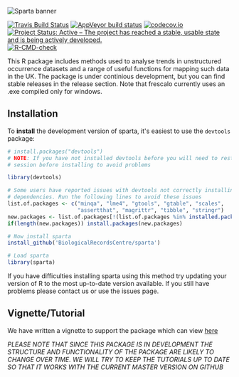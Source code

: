 ![Sparta banner](https://raw.githubusercontent.com/AugustT/sparta/master/logo.png)

<!-- badges: start -->
[![Travis Build Status](https://travis-ci.org/BiologicalRecordsCentre/sparta.svg)](https://travis-ci.org/BiologicalRecordsCentre/sparta)
[![AppVeyor build status](https://ci.appveyor.com/api/projects/status/github/augustt/sparta?branch=master&svg=true)](https://ci.appveyor.com/project/augustt/sparta)
[![codecov.io](https://codecov.io/github/BiologicalRecordsCentre/sparta/coverage.svg?branch=master)](https://codecov.io/github/BiologicalRecordsCentre/sparta?branch=master)
[![Project Status: Active – The project has reached a stable, usable state and is being actively developed.](https://www.repostatus.org/badges/latest/active.svg)](https://www.repostatus.org/#active)
[![R-CMD-check](https://github.com/DylanCarbone/sparta/actions/workflows/R-CMD-check.yaml/badge.svg)](https://github.com/DylanCarbone/sparta/actions/workflows/R-CMD-check.yaml)
<!-- badges: end -->

This R package includes methods used to analyse trends in unstructured occurrence datasets and a range of useful functions for mapping such data in the UK. The package is under continious development, but you can find stable releases in the release section. Note that frescalo currently uses an .exe compiled only for windows. 

Installation
----------------

To **install** the development version of sparta, it's easiest to use the `devtools` package:

```r
# install.packages("devtools")
# NOTE: If you have not installed devtools before you will need to restart you R
# session before installing to avoid problems

library(devtools)

# Some users have reported issues with devtools not correctly installing
# dependencies. Run the following lines to avoid these issues
list.of.packages <- c("minqa", "lme4", "gtools", "gtable", "scales",
                      "assertthat", "magrittr", "tibble", "stringr")
new.packages <- list.of.packages[!(list.of.packages %in% installed.packages()[,"Package"])]
if(length(new.packages)) install.packages(new.packages)

# Now install sparta
install_github('BiologicalRecordsCentre/sparta')

# Load sparta
library(sparta)
```

If you have difficulties installing sparta using this method try updating your version of R to the most up-to-date version available. If you still have problems please contact us or use the issues page.


Vignette/Tutorial
----------------

We have written a vignette to support the package which can view [here](http://biologicalrecordscentre.github.io/sparta/articles/sparta_vignette.html)

*PLEASE NOTE THAT SINCE THIS PACKAGE IS IN DEVELOPMENT THE STRUCTURE AND FUNCTIONALITY OF THE PACKAGE ARE LIKELY TO CHANGE OVER TIME. WE WILL TRY TO KEEP THE TUTORIALS UP TO DATE SO THAT IT WORKS WITH THE CURRENT MASTER VERSION ON GITHUB*
